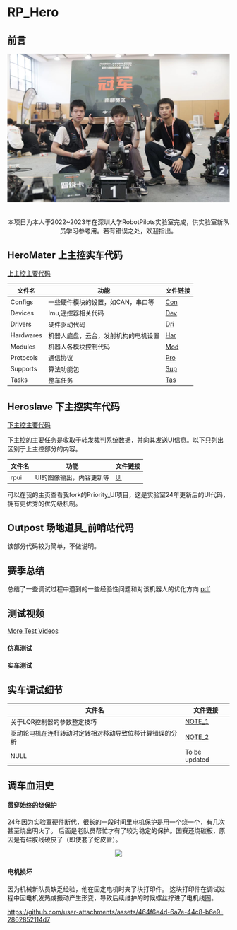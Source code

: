 # RP_Hero

## 前言
<div align=center>
<img src="https://github.com/WilliamGwok/RP_HERO/blob/main/Figure_and_Video/Figure/Fig_1.jpg" width="710px">
</div>
<br>
<p align="center">本项目为本人于2022~2023年在深圳大学RobotPilots实验室完成，供实验室新队员学习参考用。若有错误之处，欢迎指出。</p>

## HeroMater 上主控实车代码

[上主控主要代码](https://github.com/WilliamGwok/RP_HERO/tree/main/HeroMaster/Application)

| 文件名 | 功能 | 文件链接 |
|---|---|---|
| Configs | 一些硬件模块的设置，如CAN，串口等 | [Con](https://github.com/WilliamGwok/RP_HERO/tree/main/HeroMaster/Application/Configs) |
| Devices | Imu,遥控器相关代码 | [Dev](https://github.com/WilliamGwok/RP_HERO/tree/main/HeroMaster/Application/Devices) |
| Drivers | 硬件驱动代码 | [Dri](https://github.com/WilliamGwok/RP_HERO/tree/main/HeroMaster/Application/Drivers) |
| Hardwares | 机器人底盘，云台，发射机构的电机设置 | [Har](https://github.com/WilliamGwok/RP_HERO/tree/main/HeroMaster/Application/Hardwares) |
| Modules | 机器人各模块控制代码 | [Mod](https://github.com/WilliamGwok/RP_HERO/tree/main/HeroMaster/Application/Modules) |
| Protocols | 通信协议 | [Pro](https://github.com/WilliamGwok/RP_HERO/tree/main/HeroMaster/Application/Protocols) |
| Supports | 算法功能包 | [Sup](https://github.com/WilliamGwok/RP_HERO/tree/main/HeroMaster/Application/Supports) |
| Tasks | 整车任务 | [Tas](https://github.com/WilliamGwok/RP_HERO/tree/main/HeroMaster/Application/Tasks) |

## Heroslave 下主控实车代码

[下主控主要代码](https://github.com/WilliamGwok/RP_HERO/tree/main/HeroSlave/User)

下主控的主要任务是收取于转发裁判系统数据，并向其发送UI信息。以下只列出区别于上主控部分的内容。

| 文件名 | 功能 | 文件链接 |
|---|---|---|
| rpui | UI的图像输出，内容更新等 | [UI](https://github.com/WilliamGwok/RP_HERO/blob/main/HeroSlave/User/rpui/UI.c) |

可以在我的主页查看我fork的Priority_UI项目，这是实验室24年更新后的UI代码，拥有更优秀的优先级机制。

## Outpost 场地道具_前哨站代码

该部分代码较为简单，不做说明。

## 赛季总结

总结了一些调试过程中遇到的一些经验性问题和对该机器人的优化方向
 [pdf](https://github.com/WilliamGwok/RP_HERO/blob/main/2023%E5%B9%B4%E8%8B%B1%E9%9B%84%E8%B5%9B%E5%AD%A3%E6%80%BB%E7%BB%93.pdf)

## 测试视频
[More Test Videos](https://github.com/WilliamGwok/RP_Balance/tree/main/Test_Video)
#### 仿真测试



#### 实车测试


## 实车调试细节

| 文件名 | 文件链接 |
|---|---|
| 关于LQR控制器的参数整定技巧 | [NOTE_1](https://github.com/WilliamGwok/RP_Balance/blob/main/%E5%AE%9E%E8%BD%A6%E8%B0%83%E8%AF%95%E7%BB%86%E8%8A%82/%E5%85%B3%E4%BA%8ELQR%E6%8E%A7%E5%88%B6%E5%99%A8%E7%9A%84%E5%8F%82%E6%95%B0%E6%95%B4%E5%AE%9A%E6%8A%80%E5%B7%A7.md) |
| 驱动轮电机在连杆转动时定转相对移动导致位移计算错误的分析 | [NOTE_2](https://github.com/WilliamGwok/RP_Balance/blob/main/%E5%AE%9E%E8%BD%A6%E8%B0%83%E8%AF%95%E7%BB%86%E8%8A%82/%E5%85%B3%E4%BA%8E%E9%A9%B1%E5%8A%A8%E8%BD%AE%E7%94%B5%E6%9C%BA%E5%9C%A8%E8%BF%9E%E6%9D%86%E8%BD%AC%E5%8A%A8%E6%97%B6%E5%AE%9A%E8%BD%AC%E7%9B%B8%E5%AF%B9%E7%A7%BB%E5%8A%A8%E5%AF%BC%E8%87%B4%E4%BD%8D%E7%A7%BB%E8%AE%A1%E7%AE%97%E9%94%99%E8%AF%AF%E7%9A%84%E9%97%AE%E9%A2%98.md) |
| NULL | To be updated |

## 调车血泪史

#### 贯穿始终的烧保护
24年因为实验室硬件断代，很长的一段时间里电机保护是用一个烧一个，有几次甚至烧出明火了。
后面是老队员帮忙才有了较为稳定的保护。国赛还烧碳板，原因是有硅胶线破皮了（即使套了蛇皮管）。

<div align=center>
<img src="https://github.com/WilliamGwok/RP_Balance/blob/main/Figures/%E5%A4%87%E8%B5%9B%E8%AE%B0%E5%BD%95/%E5%BE%AE%E4%BF%A1%E5%9B%BE%E7%89%87_202410252158021.jpg" width="300px">
</div>

#### 电机损坏
因为机械新队员缺乏经验，他在固定电机时夹了块打印件。
这块打印件在调试过程中因电机发热或振动产生形变，导致后续维护的时候螺丝拧进了电机线圈。

https://github.com/user-attachments/assets/464f6e4d-6a7e-44c8-b6e9-2862852114d7
